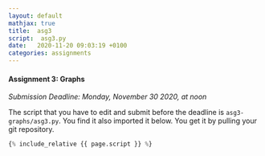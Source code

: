 ```yaml
---
layout: default
mathjax: true
title:  asg3
script:  asg3.py
date:   2020-11-20 09:03:19 +0100
categories: assignments
---
```


#### Assignment 3: Graphs

*Submission Deadline: Monday, November 30 2020, at noon*


The script that you have to edit and submit before the deadline is
`asg3-graphs/asg3.py`. You find it also imported it below. 
You get it by pulling your git repository.

```python
{% include_relative {{ page.script }} %}
```


